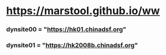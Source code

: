 # https://marstool.github.io/ww

### dynsite00 = "https://hk01.chinadsf.org"
### dynsite01 = "https://hk2008b.chinadsf.org"
